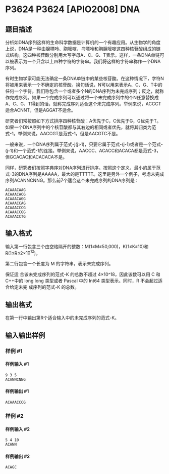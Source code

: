 # P3624 P3624 [APIO2008] DNA

## 题目描述

分析如DNA序列这样的生命科学数据是计算机的一个有趣应用。从生物学的角度上说，DNA是一种由腺嘌呤、胞嘧啶、鸟嘌呤和胸腺嘧啶这四种核苷酸组成的链式结构。这四种核苷酸分别用大写字母A、C、G、T表示。这样，一条DNA单链可以被表示为一个只含以上四种字符的字符串。我们将这样的字符串称作一个DNA序列。

有时生物学家可能无法确定一条DNA单链中的某些核苷酸。在这种情况下，字符N将被用来表示一个不确定的核苷酸。换句话说，N可以用来表示A、C、G、T中的任何一个字符。我们称包含一个或者多个N的DNA序列为未完成序列；反之，就称作完成序列。如果一个完成序列可以通过将一个未完成序列中的个N任意替换成A、C、G、T得到的话，就称完成序列适合这个未完成序列。举例来说，ACCCT适合ACNNT，但是AGGAT不适合。

研究者们常按照如下方式排序四种核苷酸：A优先于C，C优先于G，G优先于T。如果一个DNA序列中的个核苷酸都与其右边的相同或者优先，就将其归类为范式-1。举例来说，AACCGT是范式-1，但是AACGTC不是。

一般来说，一个DNA序列属于范式-j(j>1)，只要它属于范式-(j-1)或者是一个范式-(j-1)和一个范式-1的连接。举例来说，AACCC、ACACC和ACACA都是范式-3，但GCACAC和ACACACA不是。

同样，研究者们按照字典序对DNA序列进行排序。按照这个定义，最小的属于范式-3的DNA序列是AAAAA，最大的是TTTTT。这里是另外一个例子，考虑未完成序列ACANNCNNG。那么前7个适合这个未完成序列的DNA序列是：
```
ACAAACAAG
ACAAACACG
ACAAACAGG
ACAAACCAG
ACAAACCCG
ACAAACCGG
ACAAACCTG
```

## 输入格式

输入第一行包含三个由空格隔开的整数：M(1≤M≤50,000)，K(1≤K≤10)和 R(1≤R≤2×$10^{12}$)。

第二行包含一个长度为 M 的字符串，表示未完成序列。

保证适 合该未完成序列的范式-K 的总数不超过 4×10^18，因此该数可以用 C 和 C++中的 long long 类型或者 Pascal 中的 Int64 类型表示。同时，R 不会超过适合给定未完 成序列的范式-K 的总数。


## 输出格式

 在第一行中输出第R个适合输入中的未完成序列的范式-K。

## 输入输出样例

### 样例 #1

#### 样例输入 #1

```
9 3 5 
ACANNCNNG
```

#### 样例输出 #1

```
ACAAACCCG
```

### 样例 #2

#### 样例输入 #2

```
5 4 10 
ACANN
```

#### 样例输出 #2

```
ACAGC
```
